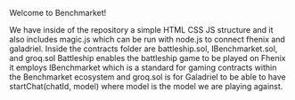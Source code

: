 Welcome to Benchmarket!

We have inside of the repository a simple HTML CSS JS structure and it also includes magic.js which can be run with node.js to connect fhenix and galadriel. Inside the contracts folder are battleship.sol, IBenchmarket.sol, and groq.sol Battleship enables the battleship game to be played on Fhenix it employs IBenchmarket which is a standard for gaming contracts within the Benchmarket ecosystem and groq.sol is for Galadriel to be able to have startChat(chatId, model) where model is the model we are playing against.
